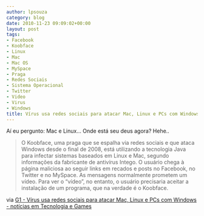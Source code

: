 ```yaml
---
author: lpsouza
category: blog
date: 2010-11-23 09:09:02+00:00
layout: post
tags:
- Facebook
- Koobface
- Linux
- Mac
- Mac OS
- MySpace
- Praga
- Redes Sociais
- Sistema Operacional
- Twitter
- Video
- Virus
- Windows
title: Vírus usa redes sociais para atacar Mac, Linux e PCs com Windows
---
```


Aí eu pergunto: Mac e Linux... Onde está seu deus agora? Hehe..

> O Koobface, uma praga que se espalha via redes sociais e que ataca Windows desde o final de 2008, está utilizando a tecnologia Java para infectar sistemas baseados em Linux e Mac, segundo informações da fabricante de antivírus Intego. O usuário chega à página maliciosa ao seguir links em recados e posts no Facebook, no Twitter e no MySpace. As mensagens normalmente prometem um vídeo. Para ver o “vídeo”, no entanto, o usuário precisaria aceitar a instalação de um programa, que na verdade é o Koobface.

via [G1 - Vírus usa redes sociais para atacar Mac, Linux e PCs com Windows - notícias em Tecnologia e Games](http://g1.globo.com/tecnologia/noticia/2010/10/virus-usa-redes-sociais-para-atacar-mac-linux-e-pcs-com-windows.html)